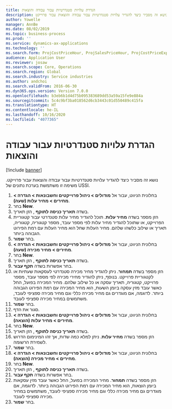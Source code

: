 ```yaml
---
title: הגדרת עלויות סטנדרטיות עבור עבודה והוצאות
description: נושא זה מסביר כיצד להגדיר עלויות סטנדרטיות עבור עבודה והוצאות עבור פרוייקט.
author: Yowelle
manager: AnnBe
ms.date: 08/02/2019
ms.topic: business-process
ms.prod: ''
ms.service: dynamics-ax-applications
ms.technology: ''
ms.search.form: ProjCostPriceHour, ProjSalesPriceHour, ProjCostPriceExpense, ProjSalesPriceCost
audience: Application User
ms.reviewer: josaw
ms.search.scope: Core, Operations
ms.search.region: Global
ms.search.industry: Service industries
ms.author: andchoi
ms.search.validFrom: 2016-06-30
ms.dyn365.ops.version: Version 7.0.0
ms.openlocfilehash: b3eb6b1d4d75b095383689dd53a59a15fe9e884a
ms.sourcegitcommit: 5c4c9bf3ba018562d6cb3443c01d550489c415fa
ms.translationtype: HT
ms.contentlocale: he-IL
ms.lasthandoff: 10/16/2020
ms.locfileid: "4077365"
---
```

# <a name="configure-standard-costs-for-labor-and-expenses"></a>הגדרת עלויות סטנדרטיות עבור עבודה והוצאות

[!include [banner](../../includes/banner.md)]

נושא זה מסביר כיצד להגדיר עלויות סטנדרטיות עבור עבודה והוצאות עבור פרוייקט. משימה זו משתמשת בערכת נתונים של USSI.

1. בחלונית הניווט, עבור אל **מודולים > ניהול פרוייקטים וחשבונאות > הגדרה > מחירים > מחיר עלות (שעה)**.
2. בחר **New**.
3. בשדה **תאריך כניסה לתוקף** , הזן תאריך.
4. הזן מספר בשדה **מחיר עלות**. תוכל להגדיר מחיר עלות סטנדרטי עבור קטגוריית הפרוייקט, או שתוכל להגדיר מחיר עלות לפי מספר עובד, מספר קטגוריה, קטגוריה, תאריך או שילוב כלשהו שלהם. מחיר העלות שחל הוא מחיר העלות עם רמת הפירוט הגבוהה ביותר.  
5. בחר **שמור**.
6. בחלונית הניווט, עבור אל **מודולים > ניהול פרוייקטים וחשבונאות > הגדרה > מחירים > מחיר מכירה (שעה)**.
7. בחר **New**.
8. בשדה **תאריך כניסה לתוקף** , הזן תאריך.
9. בחר אפשרות בשדה **תקף עבור**.
10. הזן מספר בשדה **תמחור**. ניתן להגדיר מחיר מכירה סטנדרטי לעסקאות שעתיות או לקטגוריית פרוייקט. בנוסף, ניתן להגדיר מחירי מכירה לפי מספר עובד, מספר פרוייקט, קטגוריה, תאריך עסקה או כל שילוב שלהם. מחיר המכירה בפועל, החל כאשר עובד מזין עסקה ביומן השעות, הוא מחיר המכירה עם רמת הפירוט הגבוהה ביותר. לדוגמה, אם מוגדרים גם מחיר מכירה כללי וגם מחיר מכירה ספציפי לעובד, משתמשים במחיר מכירה ספציפי לעובד.  
11. בחר **שמור**.
12. סגור את הדף.
13. בחלונית הניווט, עבור אל **מודולים > ניהול פרוייקטים וחשבונאות > הגדרה > מחירים > מחיר עלות (הוצאה)**.
14. בחר **New**.
15. בשדה **תאריך כניסה לתוקף** , הזן תאריך.
16. הזן מספר בשדה **מחיר עלות**. ניתן למלא כמה שדות, אך זהו המינימום הדרוש לשמירת הרשומה.  
17. בחר **שמור**.
18. בחלונית הניווט, עבור אל **מודולים > ניהול פרוייקטים וחשבונאות > הגדרה > מחירים > מחיר מכירה (הוצאה)**.
19. בחר **New**.
20. בשדה **תאריך כניסה לתוקף** , הזן תאריך.
21. בחר אפשרות בשדה **תקף עבור**.
22. הזן מספר בשדה **תמחור**. מחיר המכירה בפועל, החל כאשר עובד מזין עסקאות ביומן הוצאות, הוא מחיר המכירה עם רמת הפירוט הגבוהה ביותר. לדוגמה, אם מוגדרים גם מחיר מכירה כללי וגם מחיר מכירה ספציפי לעובד, משתמשים במחיר מכירה ספציפי לעובד.  
23. בחר **שמור**.

